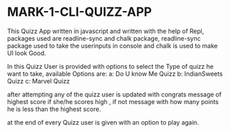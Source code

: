 # MARK-1-CLI-QUIZZ-APP 

This Quizz App written in javascript and written with the help of Repl, packages used are readline-sync and chalk package, readline-sync package used to take the userinputs in console and chalk is used to make UI look Good.

In this Quizz User is provided with options to select the Type of quizz he want to take, available Options are:
    a: Do U know Me Quizz
    b: IndianSweets Quizz
    c: Marvel Quizz

after attempting any of the quizz user is updated with congrats message of highest score if she/he scores high , if not message with how many points he is less than the highest score.

at the end of every Quizz user is given with an option to play again.
